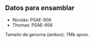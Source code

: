 ## Datos para ensamblar
- Nicolás: PSAE-806
- Thomas: PSAE-956

Tamaño de genoma (ambos): 7Mb aprox.
